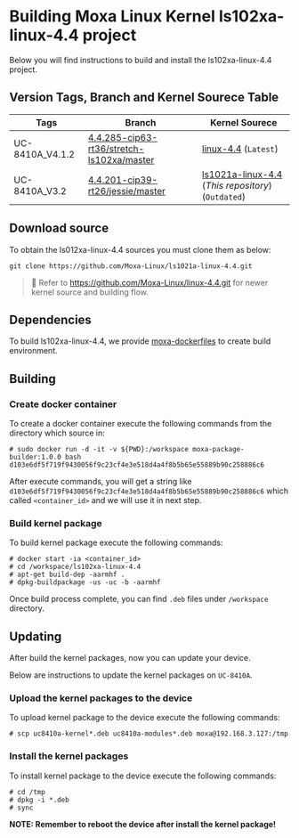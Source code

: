 # Building Moxa Linux Kernel ls102xa-linux-4.4 project

Below you will find instructions to build and install the ls102xa-linux-4.4 project.

## Version Tags, Branch and Kernel Sourece Table

| Tags | Branch | Kernel Sourece |
| ---- | ------ | -------------- |
| UC-8410A_V4.1.2 | [4.4.285-cip63-rt36/stretch-ls102xa/master](https://github.com/Moxa-Linux/linux-4.4/tree/4.4.285-cip63-rt36/stretch-ls102xa/master) | [linux-4.4](https://github.com/Moxa-Linux/linux-4.4/) (`Latest`) |
| UC-8410A_V3.2   | [4.4.201-cip39-rt26/jessie/master](https://github.com/Moxa-Linux/ls1021a-linux-4.4/tree/4.4.201-cip39-rt26/jessie/master) | [ls1021a-linux-4.4](https://github.com/Moxa-Linux/ls1021a-linux-4.4) (*This repository*) (`Outdated`) |

## Download source

To obtain the ls012xa-linux-4.4 sources you must clone them as below:

```
git clone https://github.com/Moxa-Linux/ls1021a-linux-4.4.git
```

> 📘 Refer to https://github.com/Moxa-Linux/linux-4.4.git for newer kernel source and building flow.

## Dependencies

To build ls102xa-linux-4.4, we provide [moxa-dockerfiles](https://github.com/Moxa-Linux/moxa-dockerfiles) to create build environment.


## Building

### Create docker container

To create a docker container execute the following commands from the directory which source in:

```
# sudo docker run -d -it -v ${PWD}:/workspace moxa-package-builder:1.0.0 bash
d103e6df5f719f9430056f9c23cf4e3e518d4a4f8b5b65e55889b90c258886c6
```

After execute commands, you will get a string like `d103e6df5f719f9430056f9c23cf4e3e518d4a4f8b5b65e55889b90c258886c6` which called `<container_id>` and we will use it in next step.

### Build kernel package

To build kernel package execute the following commands:

```
# docker start -ia <container_id>
# cd /workspace/ls102xa-linux-4.4
# apt-get build-dep -aarmhf .
# dpkg-buildpackage -us -uc -b -aarmhf
```

Once build process complete, you can find `.deb` files under `/workspace` directory.

## Updating

After build the kernel packages, now you can update your device.

Below are instructions to update the kernel packages on `UC-8410A`.

### Upload the kernel packages to the device

To upload kernel package to the device execute the following commands:

```
# scp uc8410a-kernel*.deb uc8410a-modules*.deb moxa@192.168.3.127:/tmp
```

### Install the kernel packages

To install kernel package to the device execute the following commands:

```
# cd /tmp
# dpkg -i *.deb
# sync
```

**NOTE: Remember to reboot the device after install the kernel package!**
